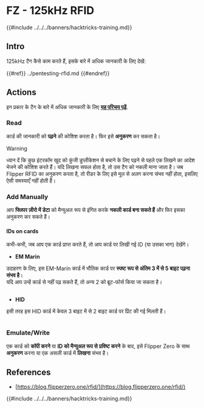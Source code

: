 # FZ - 125kHz RFID

{{#include ../../../banners/hacktricks-training.md}}


## Intro

125kHz टैग कैसे काम करते हैं, इसके बारे में अधिक जानकारी के लिए देखें:


{{#ref}}
../pentesting-rfid.md
{{#endref}}

## Actions

इन प्रकार के टैग के बारे में अधिक जानकारी के लिए [**यह परिचय पढ़ें**](../pentesting-rfid.md#low-frequency-rfid-tags-125khz).

### Read

कार्ड की जानकारी को **पढ़ने** की कोशिश करता है। फिर इसे **अनुकरण** कर सकता है।

> [!WARNING]
> ध्यान दें कि कुछ इंटरकॉम खुद को कुंजी डुप्लीकेशन से बचाने के लिए पढ़ने से पहले एक लिखने का आदेश भेजने की कोशिश करते हैं। यदि लिखना सफल होता है, तो उस टैग को नकली माना जाता है। जब Flipper RFID का अनुकरण करता है, तो रीडर के लिए इसे मूल से अलग करना संभव नहीं होता, इसलिए ऐसी समस्याएँ नहीं होती हैं।

### Add Manually

आप **फ्लिपर ज़ीरो में डेटा** को मैन्युअल रूप से इंगित करके **नकली कार्ड बना सकते हैं** और फिर इसका अनुकरण कर सकते हैं।

#### IDs on cards

कभी-कभी, जब आप एक कार्ड प्राप्त करते हैं, तो आप कार्ड पर लिखी गई ID (या उसका भाग) देखेंगे।

- **EM Marin**

उदाहरण के लिए, इस EM-Marin कार्ड में भौतिक कार्ड पर **स्पष्ट रूप से अंतिम 3 में से 5 बाइट पढ़ना संभव है**।\
यदि आप उन्हें कार्ड से नहीं पढ़ सकते हैं, तो अन्य 2 को ब्रूट-फोर्स किया जा सकता है।

<figure><img src="../../../images/image (104).png" alt=""><figcaption></figcaption></figure>

- **HID**

इसी तरह इस HID कार्ड में केवल 3 बाइट में से 2 बाइट कार्ड पर प्रिंट की गई मिलती हैं।

<figure><img src="../../../images/image (1014).png" alt=""><figcaption></figcaption></figure>

### Emulate/Write

एक कार्ड को **कॉपी करने** या **ID को मैन्युअल रूप से** **प्रविष्ट करने** के बाद, इसे Flipper Zero के साथ **अनुकरण** करना या एक असली कार्ड में **लिखना** संभव है।

## References

- [https://blog.flipperzero.one/rfid/](https://blog.flipperzero.one/rfid/)


{{#include ../../../banners/hacktricks-training.md}}
